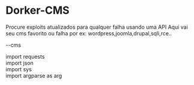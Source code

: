 # Dorker-CMS
Procure exploits atualizados para qualquer falha usando uma API
Aqui vai seu cms favorito ou falha por ex: wordpress,joomla,drupal,sqli,rce..

--cms

import requests<br>
import json<br>
import sys<br>
import argparse as arg
